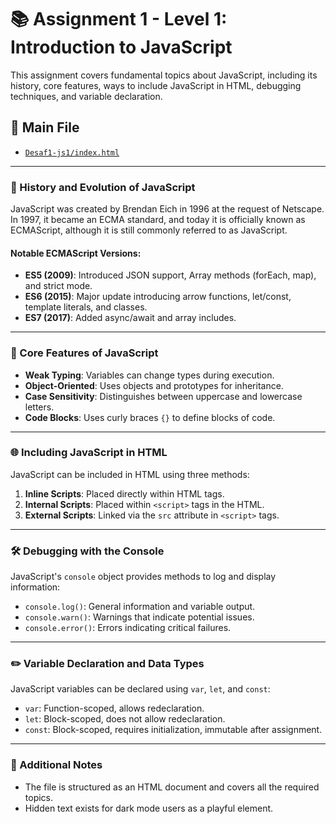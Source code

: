 
# 📚 Assignment 1 - Level 1: Introduction to JavaScript

This assignment covers fundamental topics about JavaScript, including its history, core features, ways to include JavaScript in HTML, debugging techniques, and variable declaration.

## 📂 Main File
- [`Desaf1-js1/index.html`](Desaf1-js1/index.html)

---

### 📖 History and Evolution of JavaScript
JavaScript was created by Brendan Eich in 1996 at the request of Netscape. In 1997, it became an ECMA standard, and today it is officially known as ECMAScript, although it is still commonly referred to as JavaScript.

#### Notable ECMAScript Versions:
- **ES5 (2009)**: Introduced JSON support, Array methods (forEach, map), and strict mode.
- **ES6 (2015)**: Major update introducing arrow functions, let/const, template literals, and classes.
- **ES7 (2017)**: Added async/await and array includes.

---

### 🚀 Core Features of JavaScript
- **Weak Typing**: Variables can change types during execution.
- **Object-Oriented**: Uses objects and prototypes for inheritance.
- **Case Sensitivity**: Distinguishes between uppercase and lowercase letters.
- **Code Blocks**: Uses curly braces `{}` to define blocks of code.

---

### 🌐 Including JavaScript in HTML
JavaScript can be included in HTML using three methods:
1. **Inline Scripts**: Placed directly within HTML tags.
2. **Internal Scripts**: Placed within `<script>` tags in the HTML.
3. **External Scripts**: Linked via the `src` attribute in `<script>` tags.

---

### 🛠️ Debugging with the Console
JavaScript's `console` object provides methods to log and display information:
- `console.log()`: General information and variable output.
- `console.warn()`: Warnings that indicate potential issues.
- `console.error()`: Errors indicating critical failures.

---

### ✏️ Variable Declaration and Data Types
JavaScript variables can be declared using `var`, `let`, and `const`:
- `var`: Function-scoped, allows redeclaration.
- `let`: Block-scoped, does not allow redeclaration.
- `const`: Block-scoped, requires initialization, immutable after assignment.

---

### 📌 Additional Notes
- The file is structured as an HTML document and covers all the required topics.  
- Hidden text exists for dark mode users as a playful element.
